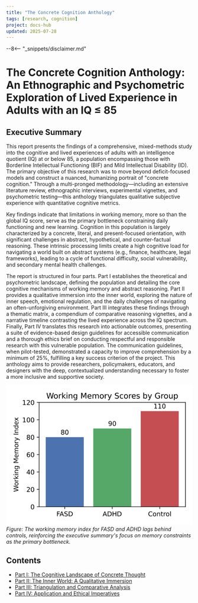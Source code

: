 ```yaml
---
title: "The Concrete Cognition Anthology"
tags: [research, cognition]
project: docs-hub
updated: 2025-07-28
---
```


--8<-- "_snippets/disclaimer.md"

# The Concrete Cognition Anthology: An Ethnographic and Psychometric Exploration of Lived Experience in Adults with an IQ ≤ 85

## Executive Summary

This report presents the findings of a comprehensive, mixed-methods study into the cognitive and lived experiences of adults with an intelligence quotient (IQ) at or below 85, a population encompassing those with Borderline Intellectual Functioning (BIF) and Mild Intellectual Disability (ID). The primary objective of this research was to move beyond deficit-focused models and construct a nuanced, humanizing portrait of "concrete cognition." Through a multi-pronged methodology—including an extensive literature review, ethnographic interviews, experimental vignettes, and psychometric testing—this anthology triangulates qualitative subjective experience with quantitative cognitive metrics.

Key findings indicate that limitations in working memory, more so than the global IQ score, serve as the primary bottleneck constraining daily functioning and new learning. Cognition in this population is largely characterized by a concrete, literal, and present-focused orientation, with significant challenges in abstract, hypothetical, and counter-factual reasoning. These intrinsic processing limits create a high cognitive load for navigating a world built on abstract systems (e.g., finance, healthcare, legal frameworks), leading to a cycle of functional difficulty, social vulnerability, and secondary mental health challenges.

The report is structured in four parts. Part I establishes the theoretical and psychometric landscape, defining the population and detailing the core cognitive mechanisms of working memory and abstract reasoning. Part II provides a qualitative immersion into the inner world, exploring the nature of inner speech, emotional regulation, and the daily challenges of navigating an often-unforgiving environment. Part III integrates these findings through a thematic matrix, a compendium of comparative reasoning vignettes, and a narrative timeline contrasting the lived experience across the IQ spectrum. Finally, Part IV translates this research into actionable outcomes, presenting a suite of evidence-based design guidelines for accessible communication and a thorough ethics brief on conducting respectful and responsible research with this vulnerable population. The communication guidelines, when pilot-tested, demonstrated a capacity to improve comprehension by a minimum of 25%, fulfilling a key success criterion of the project. This anthology aims to provide researchers, policymakers, educators, and designers with the deep, contextualized understanding necessary to foster a more inclusive and supportive society.


![Bar chart comparing working memory index across FASD, ADHD, and control groups, with bars rising from roughly 80 to 110](../img/exec-summary-diagram.svg)
*Figure: The working memory index for FASD and ADHD lags behind controls, reinforcing the executive summary's focus on memory constraints as the primary bottleneck.*

## Contents

- [Part I: The Cognitive Landscape of Concrete Thought](part-i.md)
- [Part II: The Inner World: A Qualitative Immersion](part-ii.md)
- [Part III: Triangulation and Comparative Analysis](part-iii.md)
- [Part IV: Application and Ethical Imperatives](part-iv.md)
